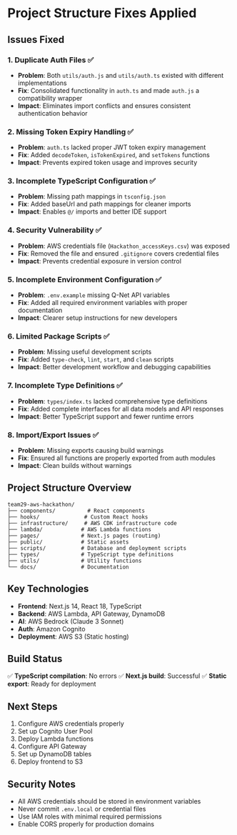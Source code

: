 # Project Structure Fixes Applied

## Issues Fixed

### 1. **Duplicate Auth Files** ✅
- **Problem**: Both `utils/auth.js` and `utils/auth.ts` existed with different implementations
- **Fix**: Consolidated functionality in `auth.ts` and made `auth.js` a compatibility wrapper
- **Impact**: Eliminates import conflicts and ensures consistent authentication behavior

### 2. **Missing Token Expiry Handling** ✅
- **Problem**: `auth.ts` lacked proper JWT token expiry management
- **Fix**: Added `decodeToken`, `isTokenExpired`, and `setTokens` functions
- **Impact**: Prevents expired token usage and improves security

### 3. **Incomplete TypeScript Configuration** ✅
- **Problem**: Missing path mappings in `tsconfig.json`
- **Fix**: Added baseUrl and path mappings for cleaner imports
- **Impact**: Enables `@/` imports and better IDE support

### 4. **Security Vulnerability** ✅
- **Problem**: AWS credentials file (`Hackathon_accessKeys.csv`) was exposed
- **Fix**: Removed the file and ensured `.gitignore` covers credential files
- **Impact**: Prevents credential exposure in version control

### 5. **Incomplete Environment Configuration** ✅
- **Problem**: `.env.example` missing Q-Net API variables
- **Fix**: Added all required environment variables with proper documentation
- **Impact**: Clearer setup instructions for new developers

### 6. **Limited Package Scripts** ✅
- **Problem**: Missing useful development scripts
- **Fix**: Added `type-check`, `lint`, `start`, and `clean` scripts
- **Impact**: Better development workflow and debugging capabilities

### 7. **Incomplete Type Definitions** ✅
- **Problem**: `types/index.ts` lacked comprehensive type definitions
- **Fix**: Added complete interfaces for all data models and API responses
- **Impact**: Better TypeScript support and fewer runtime errors

### 8. **Import/Export Issues** ✅
- **Problem**: Missing exports causing build warnings
- **Fix**: Ensured all functions are properly exported from auth modules
- **Impact**: Clean builds without warnings

## Project Structure Overview

```
team29-aws-hackathon/
├── components/          # React components
├── hooks/              # Custom React hooks
├── infrastructure/     # AWS CDK infrastructure code
├── lambda/            # AWS Lambda functions
├── pages/             # Next.js pages (routing)
├── public/            # Static assets
├── scripts/           # Database and deployment scripts
├── types/             # TypeScript type definitions
├── utils/             # Utility functions
└── docs/              # Documentation
```

## Key Technologies

- **Frontend**: Next.js 14, React 18, TypeScript
- **Backend**: AWS Lambda, API Gateway, DynamoDB
- **AI**: AWS Bedrock (Claude 3 Sonnet)
- **Auth**: Amazon Cognito
- **Deployment**: AWS S3 (Static hosting)

## Build Status

✅ **TypeScript compilation**: No errors
✅ **Next.js build**: Successful
✅ **Static export**: Ready for deployment

## Next Steps

1. Configure AWS credentials properly
2. Set up Cognito User Pool
3. Deploy Lambda functions
4. Configure API Gateway
5. Set up DynamoDB tables
6. Deploy frontend to S3

## Security Notes

- All AWS credentials should be stored in environment variables
- Never commit `.env.local` or credential files
- Use IAM roles with minimal required permissions
- Enable CORS properly for production domains
